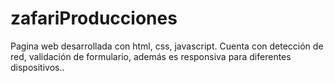 # zafariProducciones
Pagina web desarrollada con html, css, javascript. Cuenta con detección de red, validación de formulario, además es responsiva para diferentes dispositivos..
